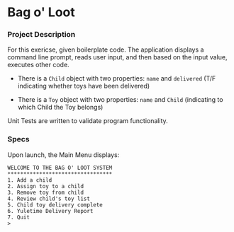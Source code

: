 # Bag o' Loot

### Project Description 

For this exericse, given boilerplate code. The application displays a command line prompt, reads user input, and then based on the input value, executes other code. 

- There is a `Child` object with two properties: `name` and `delivered` (T/F indicating whether toys have been delivered)

- There is a `Toy` object with two properties: `name` and `Child` (indicating to which Child the Toy belongs)

Unit Tests are written to validate program functionality. 


### Specs
Upon launch, the Main Menu displays:
```
WELCOME TO THE BAG O' LOOT SYSTEM
*********************************
1. Add a child
2. Assign toy to a child
3. Remove toy from child
4. Review child's toy list
5. Child toy delivery complete
6. Yuletime Delivery Report
7. Quit
> 
```
